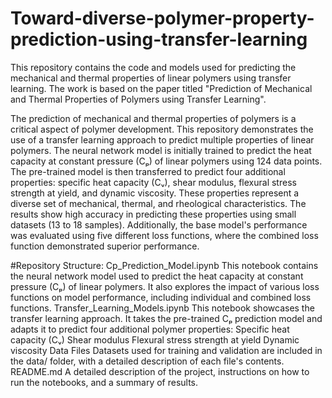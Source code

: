 # Toward-diverse-polymer-property-prediction-using-transfer-learning
This repository contains the code and models used for predicting the mechanical and thermal properties of linear polymers using transfer learning. The work is based on the paper titled "Prediction of Mechanical and Thermal Properties of Polymers using Transfer Learning".

The prediction of mechanical and thermal properties of polymers is a critical aspect of polymer development. This repository demonstrates the use of a transfer learning approach to predict multiple properties of linear polymers. The neural network model is initially trained to predict the heat capacity at constant pressure (Cₚ) of linear polymers using 124 data points. The pre-trained model is then transferred to predict four additional properties: specific heat capacity (Cᵥ), shear modulus, flexural stress strength at yield, and dynamic viscosity. These properties represent a diverse set of mechanical, thermal, and rheological characteristics. The results show high accuracy in predicting these properties using small datasets (13 to 18 samples). Additionally, the base model's performance was evaluated using five different loss functions, where the combined loss function demonstrated superior performance.


#Repository Structure:
Cp_Prediction_Model.ipynb
This notebook contains the neural network model used to predict the heat capacity at constant pressure (Cₚ) of linear polymers. It also explores the impact of various loss functions on model performance, including individual and combined loss functions.
Transfer_Learning_Models.ipynb
This notebook showcases the transfer learning approach. It takes the pre-trained Cₚ prediction model and adapts it to predict four additional polymer properties:
Specific heat capacity (Cᵥ)
Shear modulus
Flexural stress strength at yield
Dynamic viscosity
Data Files
Datasets used for training and validation are included in the data/ folder, with a detailed description of each file's contents.
README.md
A detailed description of the project, instructions on how to run the notebooks, and a summary of results.
